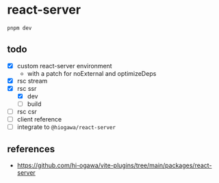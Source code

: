 # react-server

```sh
pnpm dev
```

## todo

- [x] custom react-server environment
  - with a patch for noExternal and optimizeDeps
- [x] rsc stream
- [x] rsc ssr
  - [x] dev
  - [ ] build
- [ ] rsc csr
- [ ] client reference
- [ ] integrate to `@hiogawa/react-server`

## references

- https://github.com/hi-ogawa/vite-plugins/tree/main/packages/react-server
